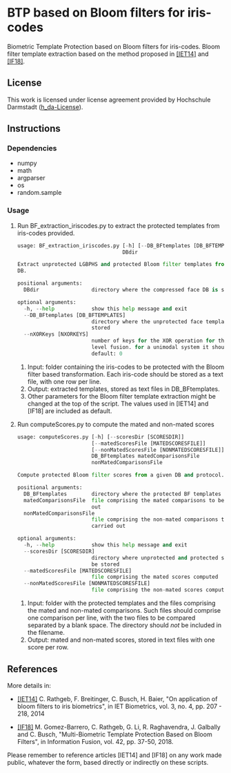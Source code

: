 # BTP based on Bloom filters for iris-codes

Biometric Template Protection based on Bloom filters for iris-codes. Bloom filter template extraction based on the method proposed in [[IET14]](http://ieeexplore.ieee.org/abstract/document/6985870/) and [[IF18]](http://www.sciencedirect.com/science/article/pii/S1566253516301233).

## License
This work is licensed under license agreement provided by Hochschule Darmstadt ([h_da-License](/hda-license.pdf)).

## Instructions

### Dependencies
* numpy
* math
* argparser
* os
* random.sample

### Usage

1. Run BF_extraction_iriscodes.py to extract the protected templates from iris-codes provided.

    ```python
	usage: BF_extraction_iriscodes.py [-h] [--DB_BFtemplates [DB_BFTEMPLATES]]
                                      DBdir
    
    Extract unprotected LGBPHS and protected Bloom filter templates from the FERET
    DB.
    
    positional arguments:
      DBdir                 directory where the compressed face DB is stored

    optional arguments:
      -h, --help            show this help message and exit
      --DB_BFtemplates [DB_BFTEMPLATES]
                            directory where the unprotected face templates will be
                            stored
      --nXORKeys [NXORKEYS]
                            number of keys for the XOR operation for the feature
                            level fusion. for a unimodal system it should be the
                            default: 0
    ```
	1. Input: folder containing the iris-codes to be protected with the Bloom filter based transformation. Each iris-code should be stored as a text file, with one row per line.
	2. Output: extracted templates, stored as text files in DB_BFtemplates.
	3. Other parameters for the Bloom filter template extraction might be changed at the top of the script. The values used in [IET14] and [IF18] are included as default.
2. Run computeScores.py to compute the mated and non-mated scores

    ```python
    usage: computeScores.py [-h] [--scoresDir [SCORESDIR]]
                            [--matedScoresFile [MATEDSCORESFILE]]
                            [--nonMatedScoresFile [NONMATEDSCORESFILE]]
                            DB_BFtemplates matedComparisonsFile
                            nonMatedComparisonsFile
    
    Compute protected Bloom filter scores from a given DB and protocol.
    
    positional arguments:
      DB_BFtemplates        directory where the protected BF templates are stored
      matedComparisonsFile  file comprising the mated comparisons to be carried
                            out
      nonMatedComparisonsFile
                            file comprising the non-mated comparisons to be
                            carried out
    
    optional arguments:
      -h, --help            show this help message and exit
      --scoresDir [SCORESDIR]
                            directory where unprotected and protected scores will
                            be stored
      --matedScoresFile [MATEDSCORESFILE]
                            file comprising the mated scores computed
      --nonMatedScoresFile [NONMATEDSCORESFILE]
                            file comprising the non-mated scores computed
    ```
	1. Input: folder with the protected templates and the files comprising the mated and non-mated comparisons. Such files should comprise one comparison per line, with the two files to be compared separated by a blank space. The directory should *not* be included in the filename.
	2. Output: mated and non-mated scores, stored in text files with one score per row.

## References

More details in:

- [[IET14]](http://ieeexplore.ieee.org/abstract/document/6985870/) C. Rathgeb, F. Breitinger, C. Busch, H. Baier, "On application of bloom filters to iris biometrics", in IET Biometrics, vol. 3, no. 4, pp. 207 - 218, 2014

- [[IF18]](http://www.sciencedirect.com/science/article/pii/S1566253516301233) M. Gomez-Barrero, C. Rathgeb, G. Li, R. Raghavendra, J. Galbally and C. Busch, "Multi-Biometric Template Protection 
Based on Bloom Filters", in Information Fusion, vol. 42, pp. 37-50, 2018.

Please remember to reference articles [IET14] and [IF18] on any work made public, whatever the form,
based directly or indirectly on these scripts.